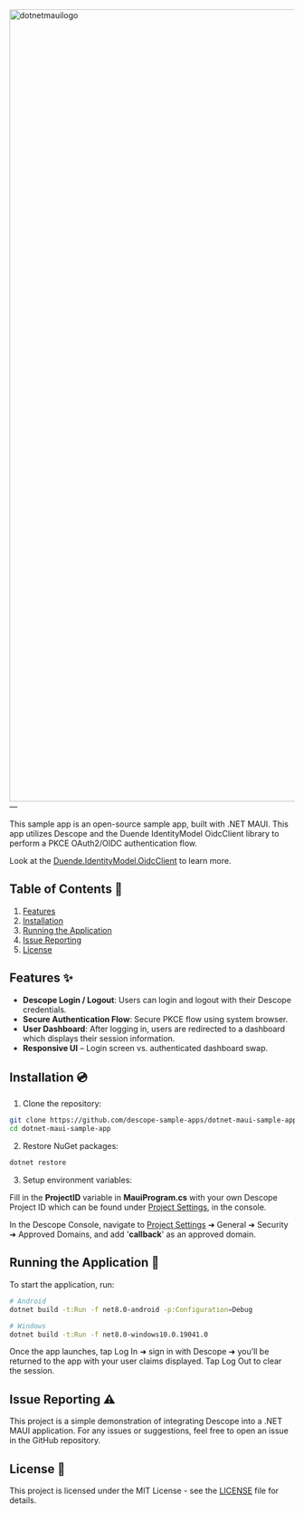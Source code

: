 <img width="1400" alt="dotnetmauilogo" src="https://github.com/user-attachments/assets/51654efe-d874-4ab6-a32f-53a77ad4f083" />
—

This sample app is an open-source sample app, built with .NET MAUI. This app utilizes Descope and the Duende IdentityModel OidcClient library to perform a PKCE OAuth2/OIDC authentication flow.

Look at the [Duende.IdentityModel.OidcClient](https://docs.duendesoftware.com/identitymodel-oidcclient/) to learn more.

## Table of Contents 📝

1. [Features](#features)
2. [Installation](#installation)
3. [Running the Application](#running-the-application)
4. [Issue Reporting](#issue-reporting)
5. [License](#license)

## Features ✨

- **Descope Login / Logout**: Users can login and logout with their Descope credentials.
- **Secure Authentication Flow**: Secure PKCE flow using system browser.
- **User Dashboard**: After logging in, users are redirected to a dashboard which displays their session information.
- **Responsive UI** – Login screen vs. authenticated dashboard swap.

## Installation 💿

1. Clone the repository:

```bash
git clone https://github.com/descope-sample-apps/dotnet-maui-sample-app.git
cd dotnet-maui-sample-app
```

2. Restore NuGet packages:

```bash
dotnet restore
```

3. Setup environment variables:

Fill in the **ProjectID** variable in **MauiProgram.cs** with your own Descope Project ID which can be found under [Project Settings](https://app.descope.com/settings/project), in the console.

In the Descope Console, navigate to [Project Settings](https://app.descope.com/settings/project) ➜ General ➜ Security ➜ Approved Domains, and add '**callback**' as an approved domain.

## Running the Application 🚀

To start the application, run:

```bash
# Android
dotnet build -t:Run -f net8.0-android -p:Configuration=Debug

# Windows
dotnet build -t:Run -f net8.0-windows10.0.19041.0
```
Once the app launches, tap Log In ➜ sign in with Descope ➜ you’ll be returned to the app with your user claims displayed. Tap Log Out to clear the session.

## Issue Reporting ⚠️

This project is a simple demonstration of integrating Descope into a .NET MAUI application. For any issues or suggestions, feel free to open an issue in the GitHub repository.

## License 📜

This project is licensed under the MIT License - see the [LICENSE](LICENSE) file for details.
